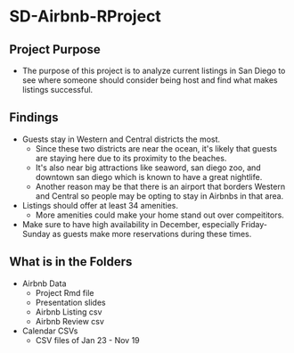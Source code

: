 # SD-Airbnb-RProject

## Project Purpose
- The purpose of this project is to analyze current listings in San Diego to see where someone should consider being host and find what makes listings successful. 

## Findings
- Guests stay in Western and Central districts the most.
  - Since these two districts are near the ocean, it's likely that guests are staying here due to its proximity to the beaches. 
  - It's also near big attractions like seaword, san diego zoo, and downtown san diego which is known to have a great nightlife. 
  - Another reason may be that there is an airport that borders Western and Central so people may be opting to stay in Airbnbs in that area.
- Listings should offer at least 34 amenities.
  - More amenities could make your home stand out over compeititors.
- Make sure to have high availability in December, especially Friday-Sunday as guests make more reservations during these times. 

## What is in the Folders
- Airbnb Data
  - Project Rmd file
  - Presentation slides
  - Airbnb Listing csv
  - Airbnb Review csv
- Calendar CSVs
  - CSV files of Jan 23 - Nov 19
